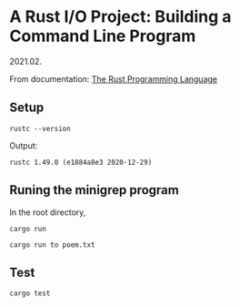 # A Rust I/O Project: Building a Command Line Program

2021.02.

From documentation: [The Rust Programming Language](https://doc.rust-lang.org/book/ch12-00-an-io-project.html#an-io-project-building-a-command-line-program)


## Setup

```
rustc --version
```

Output:

```
rustc 1.49.0 (e1884a8e3 2020-12-29)
```

## Runing the minigrep program

In the root directory,

```
cargo run
```

```
cargo run to poem.txt
```

## Test

```
cargo test
```

